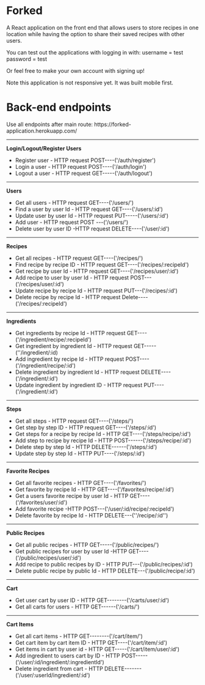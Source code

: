 # Forked
A React application on the front end that allows users to store recipes in one location while having the option to share their saved recipes with other users.

You can test out the applications with logging in with:
username = test
password = test

Or feel free to make your own account with signing up!

Note this application is not responsive yet. It was built mobile first.


# Back-end endpoints

Use all endpoints after main route: https://<span>forked-application.herokuapp.com/</span>
************************************
**Login/Logout/Register Users**
  - Register user - HTTP request POST----('/auth/register')
  - Login a user - HTTP request POST----('/auth/login')
  - Logout a user - HTTP request GET-----('/auth/logout')
 ************************************
**Users**
  - Get all users - HTTP request GET----('/users/')
  - Find a user by user Id - HTTP request GET----('/users/:id')
  - Update user by user Id - HTTP request PUT-----('/users/:id')
  - Add user - HTTP request POST ---('/users/')
  - Delete user by user ID -HTTP request DELETE----('/user/:id')
 ************************************
**Recipes**
  - Get all recipes - HTTP request GET----('/recipes/')
  - Find recipe by recipe ID - HTTP request GET----('/recipes/:recipeId')
  - Get recipe by user Id - HTTP request GET----('/recipes/user/:id')
  - Add recipe to user by user Id - HTTP request POST---('/recipes/user/:id')
  - Update recipe by recipe Id - HTTP request PUT---('/recipes/:id')
  - Delete recipe by recipe Id - HTTP request Delete----('/recipes/:recipeId')
 *****************************************
**Ingredients**
  - Get ingredients by recipe Id - HTTP request GET----('/ingredient/recipe/:recipeId')
  - Get ingredient by ingredient Id - HTTP request GET-----(''/ingredient/:id)
  - Add ingredient by recipe Id - HTTP request POST----('/ingredient/recipe/:id')
  - Delete ingredient by ingredient Id - HTTP request DELETE----('/ingredient/:id')
  - Update ingredient by ingredient ID - HTTP request PUT----('/ingredient/:id')
 *****************************************
**Steps**
  - Get all steps - HTTP request GET----('/steps/')
  - Get step by step ID - HTTP request GET----('/steps/:id')
  - Get steps for a recipe by recipe Id - HTTP GET----('/steps/recipe/:id')
  - Add step to recipe by recipe Id - HTTP POST------('/steps/recipe/:id')
  - Delete step by step Id - HTTP DELETE------('/steps/:id')
  - Update step by step Id - HTTP PUT----('/steps/:id')
 ******************************************
**Favorite Recipes**
  - Get all favorite recipes - HTTP GET----('/favorites/')
  - Get favorite by recipe Id - HTTP GET----('/favorites/recipe/:id')
  - Get a users favorite recipe by user Id - HTTP GET----('/favorites/user/:id')
  - Add favorite recipe -HTTP POST---('/user/:id/recipe/:recipeId')
  - Delete favorite by recipe Id - HTTP DELETE---(''/recipe/:id'')
 *******************************************
**Public Recipes**
  - Get all public recipes - HTTP GET-----('/public/recipes/')
  - Get public recipes for user by user Id -HTTP GET----('/public/recipes/user/:id')
  - Add recipe to public recipes by ID - HTTP PUT---('/public/recipes/:id')
  - Delete public recipe by public Id - HTTP DELETE---('/public/recipe/:id')
 *********************************************
**Cart**
  - Get user cart by user ID - HTTP GET--------('/carts/user/:id')
  - Get all carts for users - HTTP GET------('/carts/')
 *********************************************
**Cart Items**
  - Get all cart items - HTTP GET--------('/cart/item/')
  - Get cart item by cart item ID - HTTP GET----('/cart/item/:id')
  - Get items in cart by user id - HTTP GET-----('/cart/item/user/:id')
  - Add ingredient to users cart by ID - HTTP POST-----('/user/:id/ingredient/:ingredientId')
  - Delete ingredient from cart - HTTP DELETE-------('/user/:userId/ingredient/:id')

 

